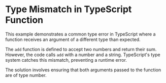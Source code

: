 # Type Mismatch in TypeScript Function

This example demonstrates a common type error in TypeScript where a function receives an argument of a different type than expected.

The `add` function is defined to accept two numbers and return their sum.  However, the code calls `add` with a number and a string. TypeScript's type system catches this mismatch, preventing a runtime error.

The solution involves ensuring that both arguments passed to the function are of type number.